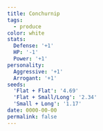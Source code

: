 ```yaml
---
title: Conchurnip
tags:
  - produce
color: white
stats:
  Defense: '+1'
  HP: '-1'
  Power: '+1'
personality:
  Aggressive: '+1'
  Arrogant: '+1'
seeds:
  'Flat + Flat': '4.69'
  'Flat + Small/Long': '2.34'
  'Small + Long': '1.17'
date: 0000-00-00
permalink: false
---
```

